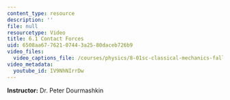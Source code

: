 ```yaml
---
content_type: resource
description: ''
file: null
resourcetype: Video
title: 6.1 Contact Forces
uid: 6508aa67-7621-0744-3a25-80daceb726b9
video_files:
  video_captions_file: /courses/physics/8-01sc-classical-mechanics-fall-2016/week-2-newtons-laws/6.1-contact-forces/6.1-contact-forces/IV9NhNIrrDw.vtt
video_metadata:
  youtube_id: IV9NhNIrrDw
---
```


**Instructor:** Dr. Peter Dourmashkin